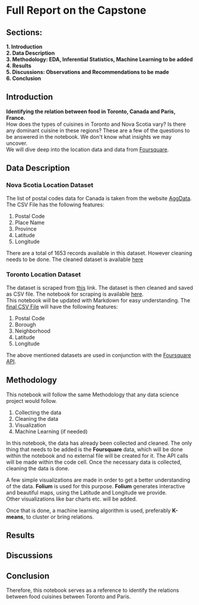 # Full Report on the Capstone

## Sections:
**1. Introduction**  
**2. Data Description**  
**3. Methodology: EDA, Inferential Statistics, Machine Learning to be added**  
**4. Results**  
**5. Discussions: Observations and Recommendations to be made**  
**6. Conclusion**


## Introduction
**Identifying the relation between food in Toronto, Canada and Paris, France.**  
How does the types of cuisines in Toronto and Nova Scotia vary?
Is there any dominant cuisine in these regions?
These are a few of the questions to be answered in the notebook. We don't know what insights we may uncover.  
We will dive deep into the location data and data from [Foursquare](https://foursquare.com).

## Data Description
### Nova Scotia Location Dataset
The list of postal codes data for Canada is taken from the website [AggData](www.aggdata.com).
The CSV File has the following features:
1. Postal Code
2. Place Name
3. Province
4. Latitude
5. Longitude

There are a total of 1653 records available in this dataset.
However cleaning needs to be done. The cleaned dataset is available [here](https://github.com/KrishnaChaitanya1/Coursera_Capstone/blob/master/Final%20Capstone%20Project/Data%20Files/Nova%20Scotia%20Postal%20Code.csv)

### Toronto Location Dataset
The dataset is scraped from [this](https://en.wikipedia.org/wiki/List_of_postal_codes_of_Canada:_M) link.
The dataset is then cleaned and saved as CSV file. The notebook for scraping is available [here](https://github.com/KrishnaChaitanya1/Coursera_Capstone/blob/master/Final%20Capstone%20Project/Scraping%20for%20Toronto%20Postal%20Codes.ipynb).  
This notebook will be updated with Markdown for easy understanding.
The [final CSV File](https://github.com/KrishnaChaitanya1/Coursera_Capstone/blob/master/Final%20Capstone%20Project/Data%20Files/Toronto%20Postal%20Codes.csv) will have the following features:
1. Postal Code
2. Borough
3. Neighborhood
4. Latitude
5. Longitude

The above mentioned datasets are used in conjunction with the [Foursquare API](https://foursquare.com/).

## Methodology
This notebook will follow the same Methodology that any data science project would follow.
1. Collecting the data
2. Cleaning the data
3. Visualization
4. Machine Learning (if needed)  

In this notebook, the data has already been collected and cleaned. The only thing that needs to be added is
the **Foursquare** data, which will be done within the notebook and no external file will be created for it.
The API calls will be made within the code cell. Once the necessary data is collected, cleaning the data is done.  

A few simple visualizations are made in order to get a better understanding of the data. **Folium** is used for this purpose.
**Folium** generates interactive and beautiful maps, using the Latitude and Longitude we provide.  
Other visualizations like bar charts etc. will be added.

Once that is done, a machine learning algorithm is used, preferably **K-means**, to cluster or bring relations.

## Results





## Discussions



## Conclusion
Therefore, this notebook serves as a reference to identify the relations between food cuisines between Toronto and Paris.
